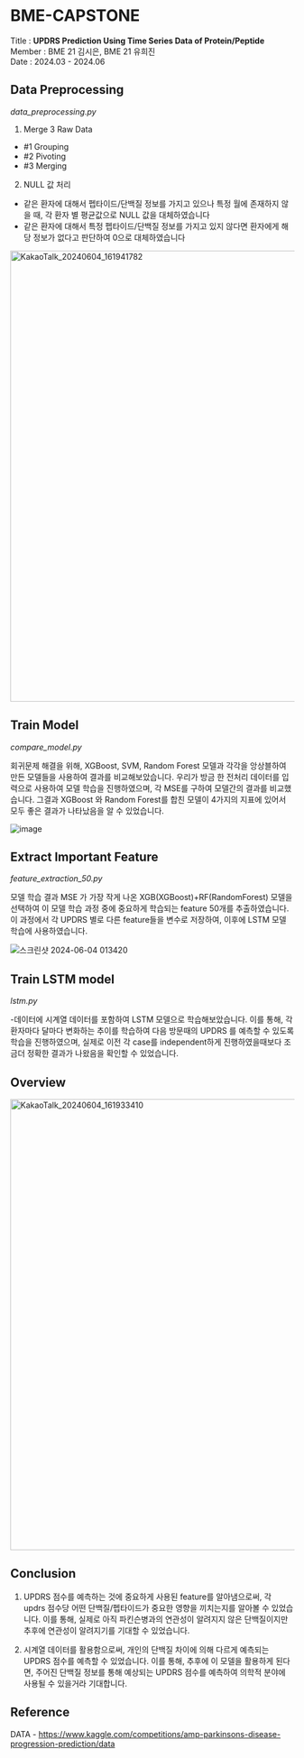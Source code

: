 # BME-CAPSTONE 

Title : **UPDRS Prediction Using Time Series Data of Protein/Peptide** <br/>
Member : BME 21 김시은, BME 21 유희진 <br/>
Date : 2024.03 - 2024.06 <br/>


## Data Preprocessing
_data_preprocessing.py_

1. Merge 3 Raw Data
- #1 Grouping
- #2 Pivoting
- #3 Merging

2. NULL 값 처리
* 같은 환자에 대해서 펩타이드/단백질 정보를 가지고 있으나 특정 월에 존재하지 않을 때, 각 환자 별 평균값으로 NULL 값을 대체하였습니다
* 같은 환자에 대해서 특정 펩타이드/단백질 정보를 가지고 있지 않다면 환자에게 해당 정보가 없다고 판단하여 0으로 대체하였습니다

<img width="800" alt="KakaoTalk_20240604_161941782" src="https://github.com/kse27/BME-CAPSTONE/assets/145419092/3db404af-11c4-4db4-a754-7b05e4179db0">

## Train Model
_compare_model.py_

회귀문제 해결을 위해, XGBoost, SVM, Random Forest 모델과 각각을 앙상블하여 만든 모델들을 사용하여 결과를 비교해보았습니다. 우리가 방금 한 전처리 데이터를 입력으로 사용하여 모델 학습을 진행하였으며, 각 MSE를 구하여 모델간의 결과를 비교했습니다. 그결과 XGBoost 와 Random Forest를 합친 모델이 4가지의 지표에 있어서 모두 좋은 결과가 나타났음을 알 수 있었습니다. 

![image](https://github.com/kse27/BME-CAPSTONE/assets/145419092/12753828-81bd-47b1-9292-6cfea930c8ea)


## Extract Important Feature
_feature_extraction_50.py_

모델 학습 결과 MSE 가 가장 작게 나온 XGB(XGBoost)+RF(RandomForest) 모델을 선택하여 이 모델 학습 과정 중에 중요하게 학습되는 feature 50개를 추출하였습니다. 이 과정에서 각 UPDRS 별로 다른 feature들을 변수로 저장하여, 이후에 LSTM 모델 학습에 사용하였습니다.

![스크린샷 2024-06-04 013420](https://github.com/kse27/BME-CAPSTONE/assets/145419092/df5bf007-a145-4240-a0ff-d82517cd254e)

## Train LSTM model
_lstm.py_

-데이터에 시계열 데이터를 포함하여 LSTM 모델으로 학습해보았습니다. 이를 통해, 각 환자마다 달마다 변화하는 추이를 학습하여 다음 방문때의 UPDRS 를 예측할 수 있도록 학습을 진행하였으며, 실제로 이전 각 case를 independent하게 진행하였을때보다 조금더 정확한 결과가 나왔음을 확인할 수 있었습니다. 

## Overview
<img width="800" alt="KakaoTalk_20240604_161933410" src="https://github.com/kse27/BME-CAPSTONE/assets/145419092/86d70500-521f-4d4e-9dd0-296e989c0037">

## Conclusion
1. UPDRS 점수를 예측하는 것에 중요하게 사용된 feature를 알아냄으로써, 각 updrs 점수당 어떤 단백질/펩타이드가 중요한 영향을 끼치는지를 알아볼 수 있었습니다. 이를 통해, 실제로 아직 파킨슨병과의 연관성이 알려지지 않은 단백질이지만 추후에 연관성이 알려지기를 기대할 수 있었습니다.
   
2. 시계열 데이터를 활용함으로써, 개인의 단백질 차이에 의해 다르게 예측되는 UPDRS 점수를 예측할 수 있었습니다. 이를 통해, 추후에 이 모델을 활용하게 된다면, 주어진 단백질 정보를 통해 예상되는 UPDRS 점수를 예측하여 의학적 분야에 사용될 수 있을거라 기대합니다.
   
## Reference
DATA - https://www.kaggle.com/competitions/amp-parkinsons-disease-progression-prediction/data <br/>
